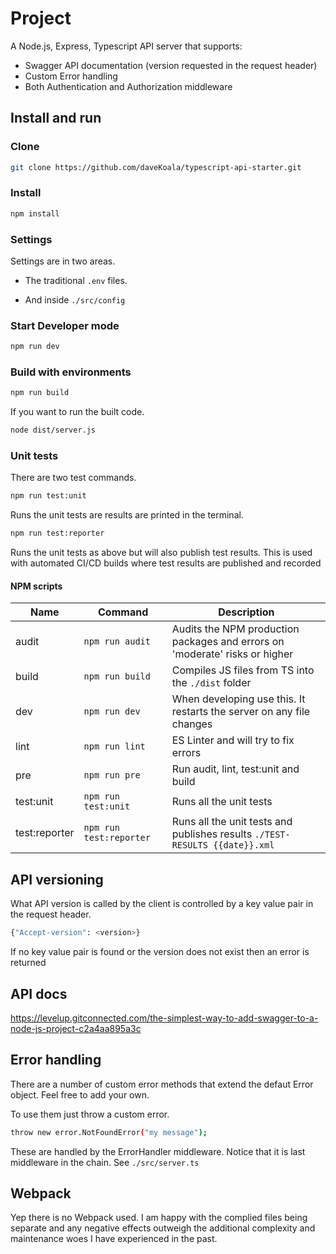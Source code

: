 # Project

A Node.js, Express, Typescript API server that supports:

- Swagger API documentation (version requested in the request header)
- Custom Error handling
- Both Authentication and Authorization middleware

## Install and run

### Clone

```bash
git clone https://github.com/daveKoala/typescript-api-starter.git
```

### Install

```bash
npm install
```

### Settings

Settings are in two areas.

- The traditional ```.env``` files.

- And inside ```./src/config```

### Start Developer mode

```bash
npm run dev
```

### Build with environments

```bash
npm run build
```

If you want to run the built code.

```bash
node dist/server.js
```

### Unit tests

There are two test commands.

```bash
npm run test:unit
```

Runs the unit tests are results are printed in the terminal.

```bash
npm run test:reporter
```

Runs the unit tests as above but will also publish test results. This is used with automated CI/CD builds where test results are published and recorded

#### NPM scripts

|Name |Command |Description |
|---|---|---|
|audit|```npm run audit```|Audits the NPM production packages and errors on 'moderate' risks or higher|
|build|```npm run build```|Compiles JS files from TS into the ```./dist``` folder|
|dev|```npm run dev```|When developing use this. It restarts the server on any file changes|
|lint|```npm run lint```|ES Linter and will try to fix errors|
|pre|```npm run pre```|Run audit, lint, test:unit and build|
|test:unit|```npm run test:unit```|Runs all the unit tests|
|test:reporter|```npm run test:reporter```|Runs all the unit tests and publishes results ```./TEST-RESULTS {{date}}.xml```|

## API versioning

What API version is called by the client is controlled by a key value pair in the request header.

```bash
{"Accept-version": <version>}
```

If no key value pair is found or the version does not exist then an error is returned

## API docs

<https://levelup.gitconnected.com/the-simplest-way-to-add-swagger-to-a-node-js-project-c2a4aa895a3c>

## Error handling

There are a number of custom error methods that extend the defaut Error object. Feel free to add your own.

To use them just throw a custom error.

```bash
throw new error.NotFoundError("my message");
```

These are handled by the ErrorHandler middleware. Notice that it is last middleware in the chain. See ```./src/server.ts```

## Webpack

Yep there is no Webpack used. I am happy with the complied files being separate and any negative effects outweigh the additional complexity and maintenance woes I have experienced in the past.
